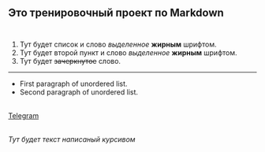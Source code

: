 ## Это тренировочный проект по **Markdown** <br> <br>

1. Тут будет список и слово _выделенное_ **жирным** шрифтом.
2. Тут будет второй пункт и слово _выделенное_ **жирным** шрифтом.
3. Тут будет ~~зачеркнутое~~ слово.
----
* First paragraph of unordered list.
* Second paragraph of unordered list. <br> <br>

[Telegram](https://t.me/Samxcuts "Ссылка на мой телеграмм") <br> <br>

_Тут будет текст написаный курсивом_

